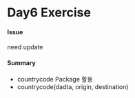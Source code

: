 Day6 Exercise
================

#### Issue

need update

#### Summary

-   countrycode Package 활용
-   countrycode(dadta, origin, destination)
